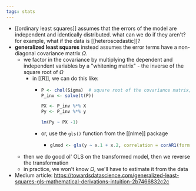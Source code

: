 ```yaml
---
tags: stats
---
```


- [[ordinary least squares]] assumes that the errors of the model are independent and identically distributed. what can we do if they aren't? for example, what if the data is [[heteroscedastic]]?
- **generalized least squares** instead assumes the error terms have a non-diagonal covariance matrix $\Omega$.
	- we factor in the covariance by multiplying the dependent and independent variables by a "whitening matrix" - the inverse of the square root of $\Omega$
		- in [[R]], we can do this like:
			- ```R
			  P <- chol(Sigma)  # square root of the covariance matrix, aka Cholesky decomposition
			  P_inv <- solve(t(P))
			  
			  PX <- P_inv %*% X
			  Py <- P_inv %*% y 
			  
			  lm(Py ~ PX -1)
			  ```
			- or, use the `gls()` function from the [[nlme]] package
				- ```R
				  glmod <- gls(y ~ x.1 + x.2, correlation = corAR1(form = ~ time), data = data)
				  ```
	- then we do good ol' OLS on the transformed model, then we reverse the transformation
	- in practice, we won't know $\Omega$, we'll have to estimate it from the data
- Medium article: https://towardsdatascience.com/generalized-least-squares-gls-mathematical-derivations-intuition-2b7466832c2c
